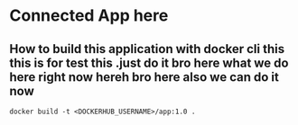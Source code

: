 # Connected App here 

## How to build this application with docker cli this this is for test this .just do it bro here what we do here right now hereh bro  here also we can do it now 
```
docker build -t <DOCKERHUB_USERNAME>/app:1.0 .
```

